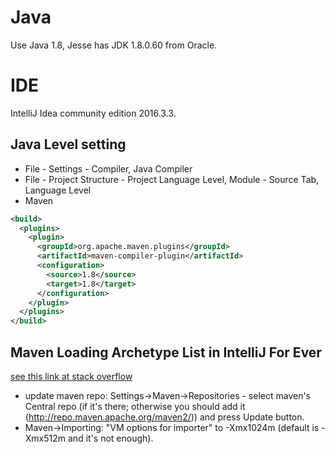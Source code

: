 # Java

Use Java 1.8, Jesse has JDK 1.8.0.60 from Oracle.

# IDE

IntelliJ Idea community edition 2016.3.3.

## Java Level setting

- File - Settings - Compiler, Java Compiler
- File - Project Structure - Project Language Level, Module - Source Tab, Language Level
- Maven

```xml
<build>
  <plugins>
    <plugin>
      <groupId>org.apache.maven.plugins</groupId>
      <artifactId>maven-compiler-plugin</artifactId>
      <configuration>
        <source>1.8</source>
        <target>1.8</target>
      </configuration>
    </plugin>
  </plugins>
</build>
```


## Maven Loading Archetype List in IntelliJ For Ever

[see this link at stack overflow](http://stackoverflow.com/questions/17421103/create-a-maven-project-in-intellij-idea-12-but-alway-in-the-loading-archetype-l)

- update maven repo: Settings->Maven->Repositories - select maven's Central repo (if it's there; otherwise you should add it (http://repo.maven.apache.org/maven2/)) and press Update button.
- Maven->Importing: "VM options for importer" to -Xmx1024m (default is -Xmx512m and it's not enough). 
